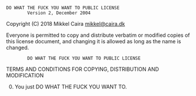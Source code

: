     DO WHAT THE FUCK YOU WANT TO PUBLIC LICENSE
            Version 2, December 2004

 Copyright (C) 2018 Mikkel Caira <mikkel@caira.dk>

 Everyone is permitted to copy and distribute verbatim or modified
 copies of this license document, and changing it is allowed as long
 as the name is changed.

            DO WHAT THE FUCK YOU WANT TO PUBLIC LICENSE
   TERMS AND CONDITIONS FOR COPYING, DISTRIBUTION AND MODIFICATION

  0. You just DO WHAT THE FUCK YOU WANT TO.

